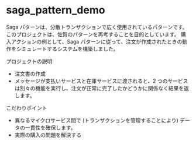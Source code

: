 # saga_pattern_demo

Saga パターンは、分散トランザクションで広く使用されているパターンです。 このプロジェクトは、佐賀のパターンを再考することを目的としています。 購入アクションの例として、Saga パターンに従って、注文が作成されたときの動作をシミュレートするシステムを構築しました。

プロジェクトの説明
- 注文書の作成
- メッセージが支払いサービスと在庫サービスに渡されると、2 つのサービスは別々の機能を実行し、注文が正常に完了したかどうかに関係なく結果を返します。

こだわりポイント
- 異なるマイクロサービス間で (トランザクションを管理することにより) データの一貫性を確保します。
- 実際の購入の問題を解決する
